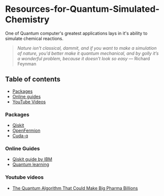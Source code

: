 # Resources-for-Quantum-Simulated-Chemistry
One of Quantum computer's greatest applications lays in it's ability to simulate chemical reactions.

> *Nature isn't classical, dammit, and if you want to make a simulation of nature, you'd better make it quantum mechanical, and by golly it’s a 
wonderful problem, because it doesn’t look so easy* — Richard Feynman

## Table of contents
- [Packages](#packages)
- [Online guides](#online-Guides)
- [YouTube Videos](#youtube-videos)


### Packages
- [Qiskit](https://github.com/Qiskit/qiskit)
- [OpenFermion](https://github.com/quantumlib/OpenFermion)
- [Cuda-q](https://github.com/NVIDIA/cuda-q-academic)

### Online Guides
 - [Qiskit guide by IBM](https://www.ibm.com/quantum/qiskit)
 - [Quantum learning](https://learning.quantum.ibm.com/)


### Youtube videos
- [The Quantum Algorithm That Could Make Big Pharma Billions](https://www.youtube.com/watch?v=Fvwyd0536Gc&t=317s)
